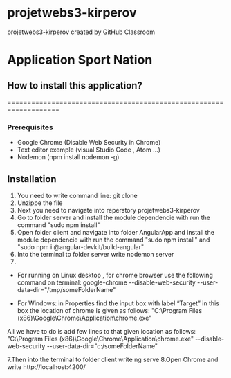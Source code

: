 # projetwebs3-kirperov
projetwebs3-kirperov created by GitHub Classroom

# Application Sport Nation


## How to install this application?
===================================================================

### Prerequisites

* Google Chrome (Disable Web Security in Chrome)
* Text editor exemple (visual Studio Code , Atom ...)
* Nodemon (npm install nodemon -g)

## Installation

1. You need to write command line: git clone <this link reperstory>
2. Unzippe the file
3. Next you need to navigate into reperstory projetwebs3-kirperov
4. Go to folder server and install the module dependencie with run the command "sudo npm install"
4. Open folder client and navigate into folder AngularApp and install the module dependencie with run the command "sudo npm install" and "sudo npm i @angular-devkit/build-angular"
5. Into the terminal to folder server write nodemon server 
6. 
 * For running on Linux desktop , for chrome browser use the following command on terminal: google-chrome --disable-web-security --user-data-dir="/tmp/someFolderName"

* For Windows:  in Properties find the input box with label “Target” in this box the location of chrome is given as follows: "C:\Program Files (x86)\Google\Chrome\Application\chrome.exe"

All we have to do is add few lines to that given location as follows: "C:\Program Files (x86)\Google\Chrome\Application\chrome.exe" --disable-web-security --user-data-dir="c:/someFolderName"

7.Then into the terminal to folder client write ng serve
8.Open Chrome and write http://localhost:4200/
